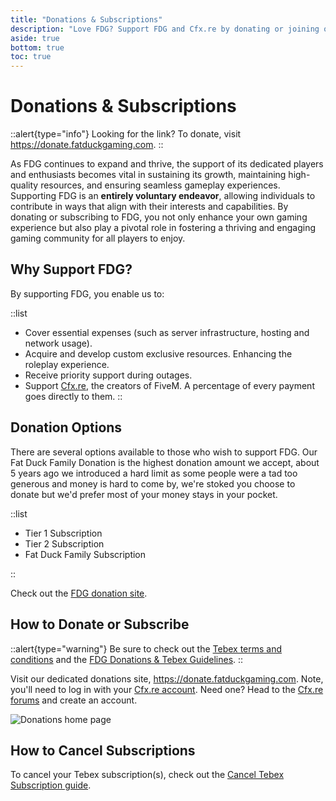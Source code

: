 ```yaml
---
title: "Donations & Subscriptions"
description: "Love FDG? Support FDG and Cfx.re by donating or joining our subscription program, powered by Tebex"
aside: true
bottom: true
toc: true
---
```


# Donations & Subscriptions

::alert{type="info"}
Looking for the link? To donate, visit https://donate.fatduckgaming.com.
::

As FDG continues to expand and thrive, the support of its dedicated players and enthusiasts becomes vital in sustaining its growth, maintaining high-quality resources, and ensuring seamless gameplay experiences. Supporting FDG is an **entirely voluntary endeavor**, allowing individuals to contribute in ways that align with their interests and capabilities. By donating or subscribing to FDG, you not only enhance your own gaming experience but also play a pivotal role in fostering a thriving and engaging gaming community for all players to enjoy.

## Why Support FDG?

By supporting FDG, you enable us to:

::list
- Cover essential expenses (such as server infrastructure, hosting and network usage).
- Acquire and develop custom exclusive resources. Enhancing the roleplay experience.
- Receive priority support during outages.
- Support [Cfx.re](https://cfx.re/), the creators of FiveM. A percentage of every payment goes directly to them.
::

## Donation Options

There are several options available to those who wish to support FDG. Our Fat Duck Family Donation is the highest donation amount we accept, about 5 years ago we introduced a hard limit as some people were a tad too generous and money is hard to come by, we're stoked you choose to donate but we'd prefer most of your money stays in your pocket.

::list
- Tier 1 Subscription
- Tier 2 Subscription
- Fat Duck Family Subscription

::

Check out the [FDG donation site](https://donate.fatduckgaming.com).

## How to Donate or Subscribe

::alert{type="warning"}
Be sure to check out the [Tebex terms and conditions](https://donate.fatduckgaming.com/terms/checkout) and the [FDG Donations & Tebex Guidelines](/server-docs/rules/service-guidelines).
::

Visit our dedicated donations site, https://donate.fatduckgaming.com. Note, you'll need to log in with your [Cfx.re account](https://forum.cfx.re/categories). Need one? Head to the [Cfx.re forums](https://forum.cfx.re/categories) and create an account.

![Donations home page](https://cdn.discordapp.com/attachments/565524491841568832/1123069203805655080/image.png)

## How to Cancel Subscriptions

To cancel your Tebex subscription(s), check out the [Cancel Tebex Subscription guide](/server-docs/troubleshooting/cancel-tebex-subscription).

